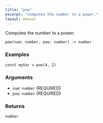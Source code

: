 ```yaml
---
title: "pow"
excerpt: "Computes the number to a power."
layout: manual
---
```


Computes the number to a power.



```
pow(num: number, pow: number) -> number
```

### Examples

```kcl
const myVar = pow(4, 2)
```

### Arguments

* `num`: `number` (REQUIRED)
* `pow`: `number` (REQUIRED)

### Returns

`number`



